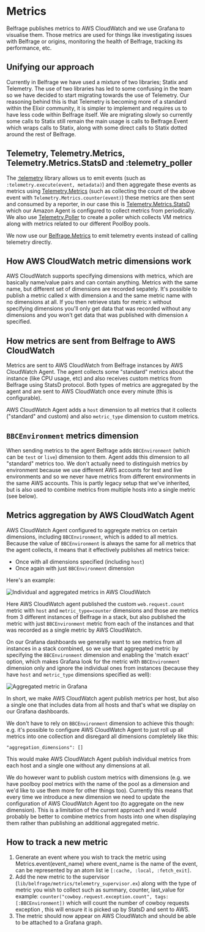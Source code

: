 # Metrics

Belfrage publishes metrics to AWS CloudWatch and we use Grafana to visualise
them. Those metrics are used for things like investigating issues with Belfrage
or origins, monitoring the health of Belfrage, tracking its performance, etc.

## Unifying our approach
Currently in Belfrage we have used a mixture of two libraries; Statix and Telemetry. The use of two libraries has led to some confusing in the team so we have decided to start migrating towards the use of Telemetry. Our reasoning behind this is that Telemetry is becoming more of a standard within the Elixir community, it is simpler to implement and requires us to have less code within Belfrage itself.
We are migrating slowly so currently some calls to Statix still remain the main usage is calls to Belfrage.Event which wraps calls to Statix, along with some direct calls to Statix dotted around the rest of Belfrage.

## Telemetry, Telemetry.Metrics, Telemetry.Metrics.StatsD and :telemetry_poller
The [:telemetry](https://hexdocs.pm/phoenix/telemetry.html) library allows us to emit events (such as `:telemetry.execute(event, metadata)`) and then aggregate these events as metrics using [Telemetry.Metrics](https://hexdocs.pm/telemetry_metrics/0.6.1/Telemetry.Metrics.html) (such as collecting the count of the above event with `Telemetry.Metrics.counter(event)`) these metrics are then sent and consumed by a reporter, in our case this is [Telemetry.Metrics.StatsD](https://hexdocs.pm/telemetry_metrics_statsd/TelemetryMetricsStatsd.html) which our Amazon Agent is configured to collect metrics from periodically. We also use [Telemetry.Poller](https://hexdocs.pm/telemetry_poller/readme.html) to create a poller which collects VM metrics along with metrics related to our different PoolBoy pools.

We now use our [Belfrage.Metrics](../../lib/belfrage/metrics.ex) to emit telemetry events instead of calling telemetry directly. 

## How AWS CloudWatch metric dimensions work

AWS CloudWatch supports specifying dimensions with metrics, which are basically
name/value pairs and can contain anything. Metrics with the same name, but
different set of dimensions are recorded sepately. It's possible to publish a
metric called `X` with dimension `A` and the same metric name with no
dimensions at all. If you then retrieve stats for metric `X` without specifying
dimensions you'll only get data that was recorded without any dimensions and
you won't get data that was published with dimension `A` specified.

## How metrics are sent from Belfrage to AWS CloudWatch

Metrics are sent to AWS CloudWatch from Belfrage instances by AWS CloudWatch
Agent. The agent collects some "standard" metrics about the instance (like CPU
usage, etc) and also receives custom metrics from Belfrage using StatsD
protocol. Both types of metrics are aggregated by the agent and are sent to AWS
CloudWatch once every minute (this is configurable).

AWS CloudWatch Agent adds a `host` dimension to all metrics that it collects
("standard" and custom) and also `metric_type` dimension to custom metrics.

## `BBCEnvironment` metrics dimension

When sending metrics to the agent Belfrage adds `BBCEnvironment` (which can be
`test` or `live`) dimension to them. Agent adds this dimension to all
"standard" metrics too. We don't actually need to distinguish metrics by
environment because we use different AWS accounts for test and live
environments and so we never have metrics from different environments in the
same AWS accounts. This is partly legacy setup that we've inherited, but is
also used to combine metrics from multiple hosts into a single metric (see
below).

## Metrics aggregation by AWS CloudWatch Agent

AWS CloudWatch Agent configured to aggregate metrics on certain dimensions,
including `BBCEnvironment`, which is added to all metrics. Because the value of
`BBCEnvironment` is always the same for all metrics that the agent collects, it
means that it effectively publishes all metrics twice:

* Once with all dimensions specified (including `host`)
* Once again with just `BBCEnvironment` dimension

Here's an example:

![Individual and aggregated metrics in AWS
CloudWatch](/docs/img/topics/metrics/aggregated_metric.png)

Here AWS CloudWatch agent published the custom `web.request.count` metric with
`host` and `metric_type=counter` dimensions and those are metrics from 3
different instances of Belfrage in a stack, but also published the metric with
just `BBCEnvironment` metric from each of the instances and that was recorded
as a single metric by AWS CloudWatch.

On our Grafana dashboards we generally want to see metrics from all instances
in a stack combined, so we use that aggregated metric by specifying the
`BBCEnvironment` dimension and enabling the 'match exact' option, which makes
Grafana look for the metric with `BBCEnvironment` dimension only and ignore the
individual ones from instances (because they have `host` and `metric_type`
dimensions specified as well):

![Aggregated metric in
Grafana](/docs/img/topics/metrics/aggregated_metric_grafana.png)

In short, we make AWS CloudWatch agent publish metrics per host, but also a
single one that includes data from all hosts and that's what we display on our
Grafana dashboards.

We don't have to rely on `BBCEnvironment` dimension to achieve this though:
e.g. it's possible to configure AWS CloudWatch Agent to just roll up all
metrics into one collection and disregard all dimensions completely like this:

```
"aggregation_dimensions": []
```

This would make AWS CloudWatch Agent publish individual metrics from each host
and a single one without any dimensions at all.

We do however want to publish custom metrics with dimensions (e.g. we have
poolboy pool metrics with the name of the pool as a dimension and we'd like to
use them more for other things too). Currently this means that every time we
introduce a new dimension we need to update the configuration of AWS CloudWatch
Agent too (to aggregate on the new dimension). This is a limitation of the
current approach and it would probably be better to combine metrics from hosts
into one when displaying them rather than publishing an additional aggregated
metric.

## How to track a new metric
1. Generate an event where you wish to track the metric using Metrics.event(event_name) where event_name is the name of the event, can be represented by an atom list ie `[:cache, :local, :fetch_exit]`.
2. Add the new metric to the supervisor (`lib/belfrage/metrics/telemetry_supervisor.ex`) along with the type of metric you wish to collect such as summary, counter, last_value for example: `counter("cowboy.request.exception.count", tags: [:BBCEnvironment])` which will count the number of cowboy requests exception , this will ensure it is picked up by StatsD and sent to AWS.
3. The metric should now appear on AWS CloudWatch and should be able to be attached to a Grafana graph.
